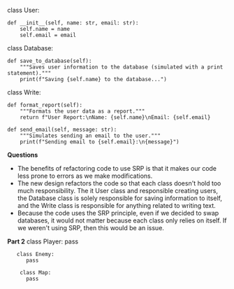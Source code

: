 class User:

    def __init__(self, name: str, email: str):
        self.name = name
        self.email = email
        
class Database:

    def save_to_database(self):
        """Saves user information to the database (simulated with a print statement)."""
        print(f"Saving {self.name} to the database...")

class Write:

    def format_report(self):
        """Formats the user data as a report."""
        return f"User Report:\nName: {self.name}\nEmail: {self.email}
        
    def send_email(self, message: str):
        """Simulates sending an email to the user."""
        print(f"Sending email to {self.email}:\n{message}")
        
**Questions**
- The benefits of refactoring code to use SRP is that it makes our code less prone to errors as we make modifications.
- The new design refactors the code so that each class doesn't hold too much responsibility. The it User class and responsible creating users, the Database class is solely responsible for saving information to itself, and the Write class is responsible for anything related to writing text.
- Because the code uses the SRP principle, even if we decided to swap databases, it would not matter because each class only relies on itself. If we weren't using SRP, then this would be an issue.

**Part 2** 
        class Player:
         pass

       class Enemy:
          pass

        class Map:
          pass
